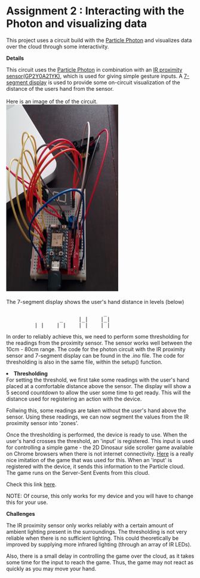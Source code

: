 # Assignment 2 : Interacting with the Photon and visualizing data

This project uses a circuit build with the <a href="https://www.particle.io/">Particle Photon</a> and visualizes data over the cloud through some interactivity.

<b>Details</b>
<p>This circuit uses the <a href="https://www.particle.io/">Particle Photon</a> in combination with an <a href="https://www.sparkfun.com/products/242">IR proximity sensor(GP2Y0A21YK)</a>, which is used for giving simple gesture inputs. A <a href="https://www.sparkfun.com/products/8546">7-segment display</a> is used to provide some on-circuit visualization of the distance of the users hand from the sensor. 
<br><br>
Here is an image of the of the circuit.
<br>
<img src="https://raw.githubusercontent.com/DhananjaiH/HCIN720-Fall15/master/Assignment%202/Cloud/IMG_20150928_122728.jpg" style="height:500px; width:300px;"></img>
<br><br>
The 7-segment display shows the user's hand distance in levels (below)</p>
<pre>
                               _
                 _     |_|    |_|
    _    |_|    |_|    |_|    |_|
</pre>

In order to reliably achieve this, we need to perform some thresholding for the readings from the proximity sensor. The sensor works well between the 10cm - 80cm range. The code for the photon circuit with the IR proximity sensor and 7-segment display can be found in the .ino file. The code for thresholding is also in the same file, within the setup() function.

<li><b>Thresholding</b></li>
For setting the threshold, we first take some readings with the user's hand placed at a comfortable distance above the sensor. The display will show a 5 second countdown to allow the user some time to get ready. This will the distance used for registering an action with the device.

Follwing this, some readings are taken without the user's hand above the sensor. Using these readings, we can now segment the values from the IR proximity sensor into 'zones'.

Once the thresholding is performed, the device is ready to use. When the user's hand crosses the threshold, an 'input' is registered. This input is used for controlling a simple game - the 2D Dinosaur side scroller game available on Chrome browsers when there is not internet connectivity. <a href="https://github.com/CloudCannon/Dinosaur-Chrome-Game">Here</a> is a really nice imitation of the game that was used for this. When an 'input' is registered with the device, it sends this information to the Particle cloud. The game runs on the Server-Sent Events from this cloud.

Check this link <a href="http://rawgit.com/DhananjaiH/HCIN720-Fall15/master/Assignment%202/Cloud/index.html">here</a>. 

NOTE: Of course, this only works for my device and you will have to change this for your use.

<b>Challenges</b>
<p>The IR proximity sensor only works reliably with a certain amount of ambient lighting present in the surroundings. The thresholding is not very reliable when there is no sufficient lighting. This could theoretically be improved by supplying more infrared lighting (through an array of IR LEDs).

Also, there is a small delay in controlling the game over the cloud, as it takes some time for the input to reach the game. Thus, the game may not react as quickly as you may move your hand.</p>